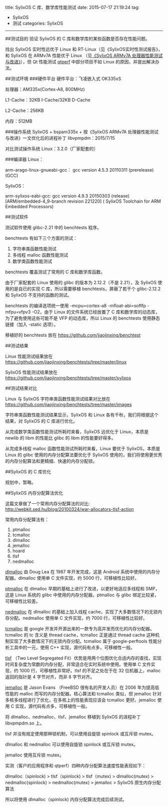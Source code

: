 title: SylixOS C 库、数学库性能测试
date: 2015-07-17 21:19:24
tag: 
- SylixOS 
- 测试
categories: SylixOS
---

##测试目的
验证 SylixOS 的 C 库和数学库的某些函数是否存在性能问题。

找出 SylixOS 实时性远优于 Linux 和 RT-Linux（见《SylixOS实时性测试报告》，和 SylixOS 在 ARMv7A 性能优于 Linux （见[《SylixOS ARMv7A 处理器性能测试与改进》](http://jiaojinxing.github.io/2015/07/17/SylixOS-ARMv7A-%E5%A4%84%E7%90%86%E5%99%A8%E6%80%A7%E8%83%BD%E6%B5%8B%E8%AF%95%E4%B8%8E%E6%94%B9%E8%BF%9B/ "")），但 Qt 性能测试 [qtperf](https://github.com/jiaojinxing/qtperf "") 中部分项目不如 Linux 的原因，并提出解决办法。

##测试环境
###硬件平台
硬件平台：飞凌嵌入式 OK335xS

处理器：AM335x(Cortex-A8, 800MHz)

L1-Cache：32KB I-Cache/32KB D-Cache

L2-Cache：256KB

内存：512MB

###操作系统
SylixOS + bspam335x + 按《SylixOS ARMv7A 处理器性能测试与改进》一文优化后的进程补丁 libvpmpdm：2015/7/15 

对比测试操作系统 Linux：3.2.0（厂家配套的）

###编译器
Linux：

arm-arago-linux-gnueabi-gcc： gcc version 4.5.3 20110311 (prerelease) (GCC) 
 
SylixOS：

arm-sylixos-eabi-gcc: gcc version 4.9.3 20150303 (release) [ARM/embedded-4_9-branch revision 221220] (
SylixOS Toolchain for ARM Embedded Processors) 

##测试软件

测试软件使用 glibc-2.21 中的 benchtests 程序。

benchtests 有如下三个方面的测试：
1. 字符串类函数性能测试
2. 多线程 malloc 函数性能测试
3. 数学类函数性能测试

benchtests 覆盖测试了常用的 C 库和数学库函数。

由于厂家配套的 Linux 使用的 glibc 的版本为 2.12.2（不是 2.21），及 SylixOS 使用的是自已的实现 C 库，所以需要移植 benchtests，屏蔽了若干个 glibc-2.12.2 和 SylixOS 不支持的函数的测试。

benchtests 的编译选项统一使用 -mcpu=cortex-a8 -mfloat-abi=softfp -mfpu=vfpv3 -O2，由于 Linux 的文件系统已经放置了 C 库和数学库的动态库，为了避免使用这些可能不是 VFP 的动态库，所以 Linux 的 benchtests 使用静态链接（加入 -static 选项）。

移植好的 benchtests 放在 https://github.com/jiaojinxing/benchtest

##测试结果

Linux 性能测试结果放在 https://github.com/jiaojinxing/benchtests/tree/master/linux

SylixOS 性能测试结果放在 https://github.com/jiaojinxing/benchtests/tree/master/sylixos

##测试结果对比

Linux 与 SylixOS 字符串类函数性能测试结果对比放在 https://github.com/jiaojinxing/benchtests/tree/master/images

字符串类函数性能测试结果显示，SylixOS 和 Linux 各有千秋，我们将根据这个结果，对 SylixOS 的 C 库进行优化。

从完成数学类函数性能测试所耗时来看，SylixOS 远优化于 Linux，本质是 newlib 的 libm 的性能比 glibc 的 libm 的性能要好得多。

从完成多线程 malloc 函数性能测试所耗时来看，Linux 要优于 SylixOS，本质是 Linux 的 glibc 使用的内存分配算法要优化于 SylixOS 使用的，我们将使用更优秀的内存分配算法和更精细、快速的内存分配锁。

##SylixOS 的 C 库优化

规划中，暂略。

##SylixOS 内存分配算法优化

这篇文章做了一个常用内存分配算法的对比: http://webkit.sed.hu/blog/20100324/war-allocators-tlsf-action

常用内存分配算法有：

1. ptmalloc
2. tcmalloc
3. dlmalloc
4. jemalloc
5. hoard
6. tlsf
7. nedmalloc

[dlmalloc](http://g.oswego.edu/dl/ "") 由 Doug Lea 在 1987 年开发完成，这是 Android 系统中使用的内存分配器。dlmalloc 使用单 C 文件实现，约 5000 行，可移植性比较好。

[ptmalloc](http://www.malloc.de/ "") 在 dlmalloc 早期的基础上进行了改进，以更好地适应多线程和 SMP，这是 Linux 系统的 glibc 中使用的内存分配器。ptmalloc 与 glibc 绑定比较紧，可移植性比较差。

[nedmalloc](http://www.nedprod.com/programs/portable/nedmalloc/ "") 在 dlmalloc 的基础上加入线程 cache，实现了大多数情况下的无锁内存分配。nedmalloc 使用单 C 文件实现，约 7000 行，可移植性比较好。
 
[tcmalloc](https://github.com/gperftools "") 是 google 开发并开源出来的一款专为高并发而优化的内存分配器。tcmalloc 的 tc 含义是 thread cache，tcmalloc 正是通过 thread cache 这种机制实现了大多数情况下的无锁内存分配。tcmalloc 属于 google-perftools 性能分析工具中的一元，使用 C++ 实现，源代码有点多，可移植性一般。

[tlsf](http://tlsf.baisoku.org/ "") （Two Level Segregated Fit）优势是用两个位图优化合适内存的查找，实现时间复杂度为常数的内存分配，非常适合在实时系统中使用。使用单 C 文件实现，约 1000 行，可移植性非常好。tlsf 的不足之处在于在 32 位机器上，malloc 返回的指针是 4 字节对齐，而非 8 字节对齐。

[jemalloc](http://www.canonware.com/jemalloc/ "") 是 Jason Evans （FreeBSD 很有名的开发人员）在 2006 年为提高低性能的 malloc 而写的内存分配器。核心算法和 tcmalloc 类似，但 jemalloc 针对多核多线程进行了优化，在多核上的性能表现应该会 tcmalloc 更好。jemalloc 使用 C 实现，源代码有点多，可移植性一般。

将 dlmalloc、nedmalloc、tlsf、jemalloc 移植到 SylixOS 的进程补丁 libvpmpdm.so 上。

tlsf 并没有规定使用那种锁机制，可以使用自旋锁 spinlock 或互斥锁 mutex。

dlmalloc 和 nedmalloc 可以使用自旋锁 spinlock 或互斥锁 mutex。

jemalloc 使用互斥锁 mutex。

实测（客户的应用程序和 qtperf）四种内存分配算法速度性能表现如下：

dlmalloc（spinlock) > tlsf（spinlock) > tlsf（mutex) > dlmalloc(mutex) > nedmalloc(spinlock) > nedmalloc(mutex) > jemalloc > SylixOS 原生内存分配算法

所以将使用 dlmalloc（spinlock) 内存分配算法完成后续测试。





